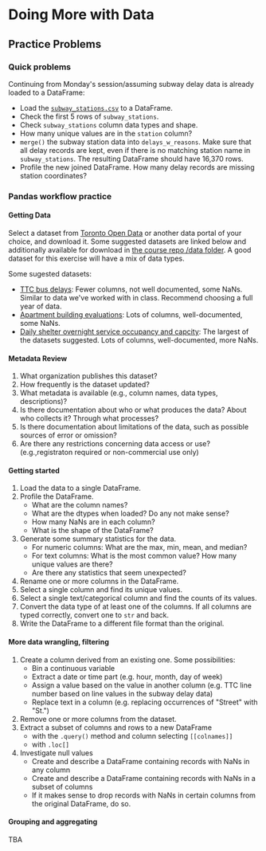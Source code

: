 # Doing More with Data
## Practice Problems

### Quick problems
Continuing from Monday's session/assuming subway delay data is already loaded to a DataFrame:
* Load the [`subway_stations.csv`](https://github.com/amfz/dsi-python-workshop/blob/main/data/subway_stations.csv) to a DataFrame.
* Check the first 5 rows of `subway_stations`.
* Check `subway_stations` column data types and shape.
* How many unique values are in the `station` column?
* `merge()` the subway station data into `delays_w_reasons`. Make sure that all delay records are kept, even if there is no matching station name in `subway_stations`. The resulting DataFrame should have 16,370 rows.
* Profile the new joined DataFrame. How many delay records are missing station coordinates?

### Pandas workflow practice
#### Getting Data
Select a dataset from [Toronto Open Data](https://open.toronto.ca/catalogue/) or another data portal of your choice, and download it. Some suggested datasets are linked below and additionally available for download in [the course repo /data folder](https://github.com/amfz/dsi-python-workshop/tree/main/data). A good dataset for this exercise will have a mix of data types.

Some sugested datasets:
* [TTC bus delays](https://open.toronto.ca/dataset/ttc-bus-delay-data/): Fewer columns, not well documented, some NaNs. Similar to data we've worked with in class. Recommend choosing a full year of data.
* [Apartment building evaluations](https://open.toronto.ca/dataset/apartment-building-evaluation/): Lots of columns, well-documented, some NaNs.
* [Daily shelter overnight service occupancy and capcity](https://open.toronto.ca/dataset/daily-shelter-overnight-service-occupancy-capacity/): The largest of the datasets suggested. Lots of columns, well-documented, more NaNs.

#### Metadata Review
1. What organization publishes this dataset?
2. How frequently is the dataset updated?
3. What metadata is available (e.g., column names, data types, descriptions)?
4. Is there documentation about who or what produces the data? About who collects it? Through what processes? 
5. Is there documentation about limitations of the data, such as possible sources of error or omission?
6. Are there any restrictions concerning data access or use? (e.g.,registraton required or non-commercial use only)

#### Getting started
1. Load the data to a single DataFrame.
2. Profile the DataFrame.
   * What are the column names?
   * What are the dtypes when loaded? Do any not make sense?
   * How many NaNs are in each column?
   * What is the shape of the DataFrame?
3. Generate some summary statistics for the data.
   * For numeric columns: What are the max, min, mean, and median?
   * For text columns: What is the most common value? How many unique values are there?
   * Are there any statistics that seem unexpected?
4. Rename one or more columns in the DataFrame.
5. Select a single column and find its unique values.
6. Select a single text/categorical column and find the counts of its values.
7. Convert the data type of at least one of the columns. If all columns are typed correctly, convert one to `str` and back.
8. Write the DataFrame to a different file format than the original.

#### More data wrangling, filtering
1. Create a column derived from an existing one. Some possibilities:
   * Bin a continuous variable
   * Extract a date or time part (e.g. hour, month, day of week)
   * Assign a value based on the value in another column (e.g. TTC line number based on line values in the subway delay data)
   * Replace text in a column (e.g. replacing occurrences of "Street" with "St.")
2. Remove one or more columns from the dataset.
3. Extract a subset of columns and rows to a new DataFrame
   * with the `.query()` method and column selecting `[[colnames]]`
   * with `.loc[]`
4. Investigate null values
   * Create and describe a DataFrame containing records with NaNs in any column
   * Create and describe a DataFrame containing records with NaNs in a subset of columns
   * If it makes sense to drop records with NaNs in certain columns from the original DataFrame, do so.

#### Grouping and aggregating
TBA
